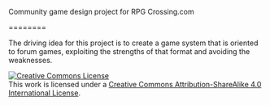 Community game design project for RPG Crossing.com

========

The driving idea for this project is to create a game system that is oriented to forum games, exploiting the strengths of that format and avoiding the weaknesses.

<a rel="license" href="http://creativecommons.org/licenses/by-sa/4.0/"><img alt="Creative Commons License" style="border-width:0" src="http://i.creativecommons.org/l/by-sa/4.0/88x31.png" /></a><br />This work is licensed under a <a rel="license" href="http://creativecommons.org/licenses/by-sa/4.0/">Creative Commons Attribution-ShareAlike 4.0 International License</a>.
<!---
{% comment %} 
vim: set ft=markdown wrap ts=8 tw=0 fileencoding=utf-8 :
{% endcomment %}
--> 
